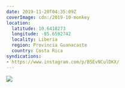 ```yaml
---
date: 2019-11-20T04:35:09Z
coverImage: cdn:/2019-10-monkey
location:
  latitude: 10.6418273
  longitude: -85.6592742
  locality: Liberia
  region: Provincia Guanacaste
  country: Costa Rica
syndications:
- https://www.instagram.com/p/B5EvNCulDKX/
---
```


![](cdn:/2019-10-monkey?class=fw)
